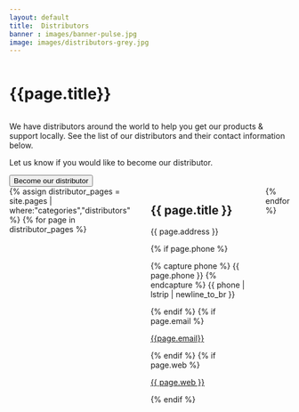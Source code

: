 ```yaml
---
layout: default
title:  Distributors
banner : images/banner-pulse.jpg
image: images/distributors-grey.jpg
---
```


<div class ='full tall' style='background-image: url({{site.baseurl}}/{{page.banner}});'>
  <div class='row'>
    <div class='large-12 columns'>
    </div>
  </div>
  <div class='four spacing'></div>
  <div class='four spacing'></div>
</div>

<div class='full'>
  <div class='row'>
    <h1 class="thin">{{page.title}}</h1>
    <div><img alt="" src="{{site.baseurl}}/{{page.image}}" /></div>
    <p>We have distributors around the world to help you get our products & support locally. See the list of our distributors and their contact information below.</p>
    <div>
      <p>Let us know if you would like to become our distributor.</p>
      <a href='mailto:sales@subnero.com'><button>Become our distributor</button></a>
    </div>
    <div class='four spacing'></div>
    <div class='large-12 columns' class='container'>
    {% assign distributor_pages = site.pages | where:"categories","distributors" %}
    {% for page in distributor_pages %}
    <div class='large-4 columns'>
    <div class='mod modBlogPost'>
      <div class='distributor-cards'>
        <a href='{{page.web}}' target="_blank">
          <div class='distributor-img'>
              <img alt="" src="{{site.baseurl}}/{{page.thumbnail}}" />
          </div>
        </a>
        <div class='distributor-info'>
          <h2>{{ page.title }}</h2>
          <p class='distributor-addr'>{{ page.address }}</p>
          <div class='distributor-info'>
            {% if page.phone %}            
            <p><i class="fa fa-phone"></i>  
              {% capture phone %}
                {{ page.phone }}
              {% endcapture %}
              {{ phone | lstrip | newline_to_br  }}
            </p>
            {% endif %}
            {% if page.email %}
            <p>
                <i class="fa fa-envelope"></i> 
                <a href='mailto:{{page.email}}'>{{page.email}}</a>
            </p>
            {% endif %}
            {% if page.web %}
            <p><i class="fa fa-globe"></i>
                <a href='{{page.web}}' target="_blank">{{ page.web }}</a>
            </p>
            {% endif %}
            </div>
        </div>
      </div>
    </div>
    </div>
    {% endfor %}
  </div>
</div>
</div>
